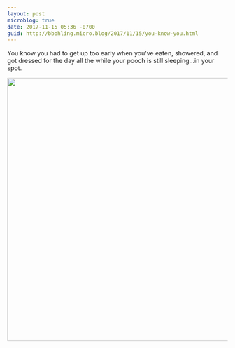 ```yaml
---
layout: post
microblog: true
date: 2017-11-15 05:36 -0700
guid: http://bbohling.micro.blog/2017/11/15/you-know-you.html
---
```

You know you had to get up too early when you’ve eaten, showered, and got dressed for the day all the while your pooch is still sleeping...in your spot.

<img src="http://micro.brandonbohling.com/uploads/2017/f2c0beaf21.jpg" width="600" height="600" />
